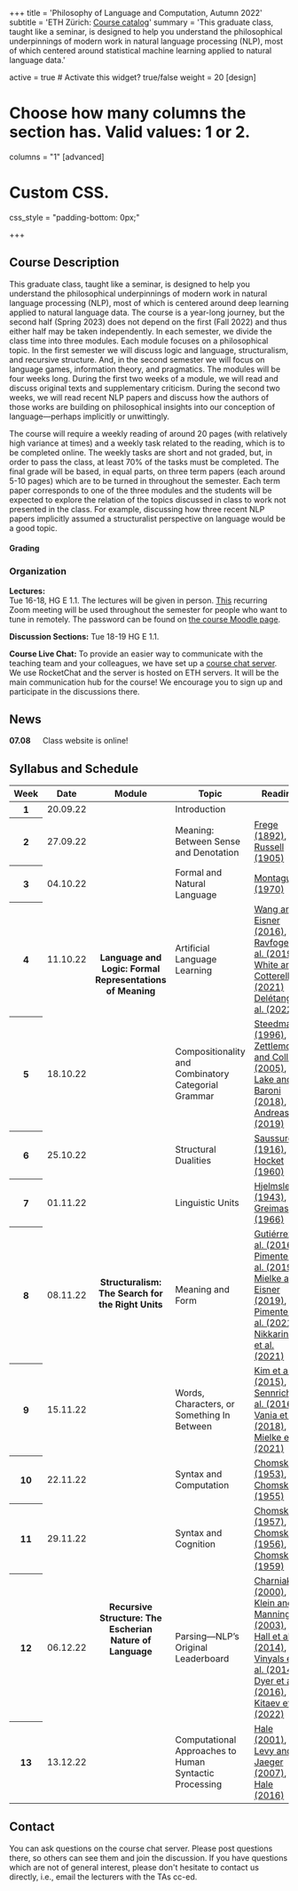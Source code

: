 
+++
title = 'Philosophy of Language and Computation, Autumn 2022'
subtitle = 'ETH Zürich: [Course catalog](http://www.vvz.ethz.ch/Vorlesungsverzeichnis/lerneinheit.view?semkez=2022W&ansicht=KATALOGDATEN&lerneinheitId=165779&lang=en)'
summary = 'This graduate class, taught like a seminar, is designed to help you understand the philosophical underpinnings of modern work in natural language processing (NLP), most of which centered around statistical machine learning applied to natural language data.'

active = true  # Activate this widget? true/false
weight = 20
[design]
  # Choose how many columns the section has. Valid values: 1 or 2.
  columns = "1"
[advanced]
 # Custom CSS. 
 css_style = "padding-bottom: 0px;"

+++
## Course Description
This graduate class, taught like a seminar, is designed to help you understand the philosophical underpinnings of modern work in natural language processing (NLP), most of which is centered around deep learning applied to natural language data. The course is a year-long journey, but the second half (Spring 2023) does not depend on the first (Fall 2022) and thus either half may be taken independently. In each semester, we divide the class time into three modules. Each module focuses on a philosophical topic. In the first semester we will discuss logic and language, structuralism, and recursive structure. And, in the second semester we will focus on language games, information theory, and pragmatics. The modules will be four weeks long. During the first two weeks of a module, we will read and discuss original texts and supplementary criticism. During the second two weeks, we will read recent NLP papers and discuss how the authors of those works are building on philosophical insights into our conception of language—perhaps implicitly or unwittingly. 

The course will require a weekly reading of around 20 pages (with relatively high variance at times) and a weekly task related to the reading, which is to be completed online. The weekly tasks are short and not graded, but, in order to pass the class, at least 70% of the tasks must be completed. The final grade will be based, in equal parts, on three term papers (each around 5-10 pages) which are to be turned in throughout the semester. Each term paper corresponds to one of the three modules and the students will be expected to explore the relation of the topics discussed in class to work not presented in the class. For example, discussing how three recent NLP papers implicitly assumed a structuralist perspective on language would be a good topic.

#### Grading	

### Organization 

**Lectures:** 	
Tue	16-18, HG E 1.1. 
The lectures will be given in person. 
[This](https://ethz.zoom.us/j/65437442808) recurring Zoom meeting will be used throughout the semester for people who want to tune in remotely.
The password can be found on [the course Moodle page](https://moodle-app2.let.ethz.ch/course/view.php?id=17937). 

**Discussion Sections:** 
Tue	18-19	HG E 1.1. 

**Course Live Chat:** 
To provide an easier way to communicate with the teaching team and your colleagues, we have set up a [course chat server](https://go.rocket.chat/invite?host=chat.rycolab.inf.ethz.ch&path=invite%2F42TBCY). 
We use RocketChat and the server is hosted on ETH servers.
It will be the main communication hub for the course! 
We encourage you to sign up and participate in the discussions there.

## News

**07.08** &emsp; Class website is online!  

## Syllabus and Schedule
<table class="table">
  <head>
    <base target="_blank">
  </head>
  <thead>
    <tr>
      <th scope="col" style='white-space:nowrap'>Week</th>
      <th scope="col" style='white-space:nowrap'>Date</th>
      <th scope="col" style='white-space:nowrap'>Module</th>
      <th scope="col" style='white-space:nowrap'>Topic</th>
      <th scope="col" style='white-space:nowrap'>Reading</th>
    </tr>
  </thead>
  <tbody>
    <tr>
      <th scope="row">1</th>
      <td>20.09.22</td>
      <td></td>
      <td>Introduction</td>
      <td></td>
    </tr>    
    <tr>
      <th scope="row">2</th>
      <td>27.09.22</td>
      <td rowspan="4" style="vertical-align : middle;text-align:center;" align="center"><b>Language and Logic: Formal Representations of Meaning</b></td>
      <td>Meaning: Between Sense and Denotation</td>
      <td>
        <a href="https://drive.google.com/file/d/1BU3dlFUepcXWFf1jNfjiJ0EObN0N6GaB/view?usp=sharing" target="_blank">Frege (1892)</a>, 
        <a href="https://drive.google.com/file/d/1W6dRnFaiot2Y-PJ5x-tUV9-UYSVXeVga/view?usp=sharing" target="_blank">Russell (1905)</a> 
      </td>
    </tr>  
    <tr>
      <th scope="row">3</th>
      <td>04.10.22</td>
      <td>Formal and Natural Language</td>
      <td>
        <a href="https://drive.google.com/file/d/1jBMNJNtxXJTT3mWnG102YYJEX44C_vgW/view?usp=sharing" target="_blank">Montague (1970)</a> 
      </td>
    </tr>   
    <tr>
      <th scope="row">4</th>
      <td>11.10.22</td>
      <td>Artificial Language Learning</td>
      <td>
        <a href="https://direct.mit.edu/tacl/article/doi/10.1162/tacl_a_00113/43379/The-Galactic-Dependencies-Treebanks-Getting-More" target="_blank">Wang and Eisner (2016)</a>, 
        <a href="https://aclanthology.org/N19-1356/" target="_blank">Ravfogel et al. (2019)</a>, 
        <a href="https://aclanthology.org/2021.acl-long.38.pdf" target="_blank">White and Cotterell (2021)</a> 
        <a href="https://arxiv.org/pdf/2207.02098.pdf" target="_blank">Delétang et al. (2022)</a> 
      </td>
    </tr>    
    <tr>
      <th scope="row">5</th>
      <td>18.10.22</td>
      <td>Compositionality and Combinatory Categorial Grammar</td>
      <td>
        <a href="https://www.inf.ed.ac.uk/teaching/courses/nlg/readings/ccgintro.pdf" target="_blank">Steedman (1996)</a>, 
        <a href="https://homes.cs.washington.edu/~lsz/papers/zc-uai05.pdf" target="_blank">Zettlemoyer and Collins (2005)</a>, 
        <a href="https://arxiv.org/abs/1711.00350" target="_blank">Lake and Baroni (2018)</a>, 
        <a href="https://arxiv.org/abs/1902.07181" target="_blank">Andreas (2019)</a> 
      </td>
    </tr>  
    <tr>
      <th scope="row">6</th>
      <td>25.10.22</td>
      <td rowspan="4" style="vertical-align : middle;text-align:center;" align="center"><b>Structuralism: The Search for the Right Units</b></td>
      <td>Structural Dualities</td>
      <td>
        <a href="https://drive.google.com/file/d/1adLFTigLCJumeEi7D8gDzPprgP1eA_Uu/view?usp=sharing" target="_blank">Saussure (1916)</a>, 
        <a href="https://drive.google.com/file/d/1nlOT3JAqTYRdN0z1yKVI2YcfTdx21Z28/view?usp=sharing" target="_blank">Hocket (1960)</a> 
      </td>
    </tr>    
    <tr>
      <th scope="row">7</th>
      <td>01.11.22</td>
      <td>Linguistic Units</td>
      <td>
        <a href="https://drive.google.com/file/d/1HGu3-ttI0TfJyOwW8e47BPqOrd7mir-0/view?usp=sharing" target="_blank">Hjelmslev (1943)</a>, 
        <a href="https://drive.google.com/file/d/1__98RMeryoF9zrNdcThf98rIC7dk_g9t/view?usp=sharing" target="_blank">Greimas (1966)</a> 
      </td>
    </tr>    
    <tr>
      <th scope="row">8</th>
      <td>08.11.22</td>
      <td>Meaning and Form</td>
      <td>
        <a href="https://www.mit.edu/~rplevy/papers/gutierrez-levy-bergen-2016-acl.pdf" target="_blank">Gutiérrez et al. (2016)</a>, 
        <a href="https://aclanthology.org/P19-1171.pdf" target="_blank">Pimentel et al. (2019)</a>, 
        <a href="https://ojs.aaai.org//index.php/AAAI/article/view/4660" target="_blank">Mielke and Eisner (2019)</a>, 
        <a href="https://aclanthology.org/2021.naacl-main.349/" target="_blank">Pimentel et al. (2021)</a>, 
        <a href="https://aclanthology.org/2021.findings-acl.326.pdf" target="_blank">Nikkarinen et al. (2021)</a> 
      </td>
    </tr>  
    <tr>
      <th scope="row">9</th>
      <td>15.11.22</td>
      <td>Words, Characters, or Something In Between</td>
      <td>
        <a href="https://arxiv.org/abs/1508.06615" target="_blank">Kim et al. (2015)</a>, 
        <a href="https://aclanthology.org/P16-1162/" target="_blank">Sennrich et al. (2016)</a>, 
        <a href="https://aclanthology.org/D18-1278.pdf" target="_blank">Vania et al. (2018)</a>, 
        <a href="https://arxiv.org/abs/2112.10508" target="_blank">Mielke et al. (2021)</a> 
      </td>
    </tr>   
    <tr>
      <th scope="row">10</th>
      <td>22.11.22</td>
      <td rowspan="4" style="vertical-align : middle;text-align:center;" align="center"><b>Recursive Structure: The Escherian Nature of Language</b></td>
      <td>Syntax and Computation</td>
      <td>
        <a href="https://drive.google.com/file/d/1fp4e3d5aZRhjT0Vmc3MTNJmTVJaVatrV/view?usp=sharing" target="_blank">Chomsky (1953)</a>, 
        <a href="https://drive.google.com/file/d/194dcoT3yT-lz6yH1aoN2k43ICIu1XVE7/view?usp=sharing" target="_blank">Chomsky (1955)</a> 
      </td>
    </tr>    
    <tr>
      <th scope="row">11</th>
      <td>29.11.22</td>
      <td>Syntax and Cognition</td>
      <td>
        <a href="https://drive.google.com/file/d/1bLC898DAJhYsBl6HsEJQOZBfWOp1y9QC/view?usp=sharing" target="_blank">Chomsky (1957)</a>, 
        <a href="https://drive.google.com/file/d/1FOjOv66b_RC1F_oCTR7IDUfbV3aOFfeu/view?usp=sharing" target="_blank">Chomsky (1956)</a>, 
        <a href="https://drive.google.com/file/d/1DOGtoO1dSWD59zEYQ6_RCCw7759sY_8M/view?usp=sharing" target="_blank">Chomsky (1959)</a> 
      </td>
    </tr>   
    <tr>
      <th scope="row">12</th>
      <td>06.12.22</td>
      <td>Parsing—NLP’s Original Leaderboard</td>
      <td>
        <a href="https://aclanthology.org/A00-2018.pdf" target="_blank">Charniak (2000)</a>, 
        <a href="https://aclanthology.org/P03-1054/" target="_blank">Klein and Manning (2003)</a>, 
        <a href="https://aclanthology.org/P14-1022.pdf" target="_blank">Hall et al. (2014)</a>, 
        <a href="https://arxiv.org/abs/1412.7449" target="_blank">Vinyals et al. (2014)</a>, 
        <a href="https://arxiv.org/abs/1602.07776" target="_blank">Dyer et al. (2016)</a>, 
        <a href="https://aclanthology.org/2022.acl-long.220.pdf" target="_blank">Kitaev et al. (2022)</a> 
      </td>
    </tr>   
    <tr>
      <th scope="row">13</th>
      <td>13.12.22</td>
      <td>Computational Approaches to Human Syntactic Processing</td>
      <td>
        <a href="https://aclanthology.org/N01-1021/" target="_blank">Hale (2001)</a>, 
        <a href="http://www.mit.edu/~rplevy/papers/levy-jaeger-2007.pdf" target="_blank">Levy and Jaeger (2007)</a>, 
        <a href="https://compass.onlinelibrary.wiley.com/doi/10.1111/lnc3.12196" target="_blank">Hale (2016)</a> 
      </td>
    </tr> 
  </tbody>
</table>

## Contact
You can ask questions on the course chat server. 
Please post questions there, so others can see them and join the discussion. 
If you have questions which are not of general interest, please don't hesitate to contact us directly, i.e., email the lecturers with the TAs cc-ed.
